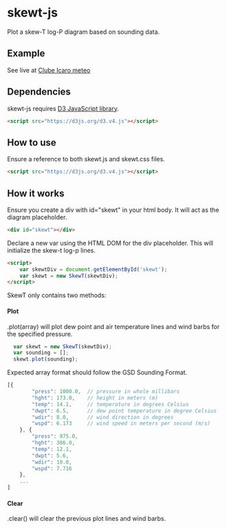 # skewt-js
Plot a skew-T log-P diagram based on sounding data.

## Example
See live at [Clube Icaro meteo](http://meteo.clubeicaro.pt/skewt.html)

## Dependencies
skewt-js requires [D3 JavaScript library](https://github.com/d3/d3).

```html
<script src="https://d3js.org/d3.v4.js"></script>
```

## How to use
Ensure a reference to both skewt.js and skewt.css files.

```html
<script src="https://d3js.org/d3.v4.js"></script>
```


## How it works

Ensure you create a div with id="skewt" in your html body.
It will act as the diagram placeholder.

```html
<div id="skewt"></div>
```

Declare a new var using the HTML DOM for the div placeholder.
This will initialize the skew-t log-p lines.

```html
<script>
	var skewtDiv = document.getElementById('skewt');
	var skewt = new SkewT(skewtDiv);
</script>
```

SkewT only contains two methods:

#### Plot

.plot(array) will plot dew point and air temperature lines and wind barbs for the specified pressure.

```javascript
  var skewt = new SkewT(skewtDiv);
  var sounding = [];
  skewt.plot(sounding);
```

Expected array format should follow the GSD Sounding Format.

```javascript
[{
		"press": 1000.0,  // pressure in whole millibars
		"hght": 173.0,    // height in meters (m)
		"temp": 14.1,     // temperature in degrees Celsius
		"dwpt": 6.5,      // dew point temperature in degree Celsius
		"wdir": 8.0,      // wind direction in degrees
		"wspd": 6.173     // wind speed in meters per second (m/s)
	}, {
		"press": 975.0,
		"hght": 386.0,
		"temp": 12.1,
		"dwpt": 5.6,
		"wdir": 10.0,
		"wspd": 7.716
	}, 
	...
]
```

#### Clear

.clear() will clear the previous plot lines and wind barbs.
